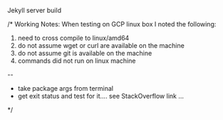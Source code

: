 Jekyll server build

/*
Working Notes:
When testing on GCP linux box I noted the following:
1. need to cross compile to linux/amd64
2. do not assume wget or curl are available on the machine
3. do not assume git is available on the machine
4. commands did not run on linux machine

--

* take package args from terminal
* get exit status and test for it....
see StackOverflow link ...

*/
